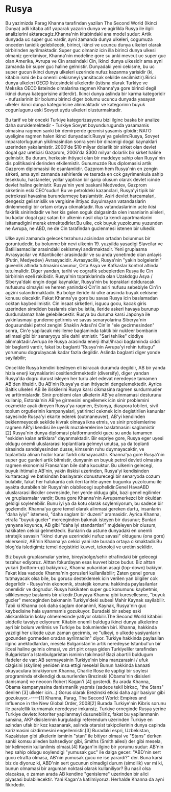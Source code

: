 # Rusya

Bu yazimizda Parag Khanna tarafindan yazilan The Second World (Ikinci
Dunya) adli kitaba atif yaparak yazarin dunya ve agirlikla Rusya ile
ilgili analizlerini aktaracagiz.Khanna'nin kitabindaki ana model
sudur: Artik dunyada uc super guc vardir, ayni zamanda dunya ulkeleri,
cogumuza onceden tanidik gelebilecek, birinci, ikinci ve ucuncu dunya
ulkeleri olarak birbirinden ayrilmaktadir. Super guc olmaniz icin illa
birinci dunya ulkesi olmaniz gerekmiyor, Khanna'nin modeline gore su
anki mevcut uc super guc olan Amerika, Avrupa ve Cin arasindaki Cin,
ikinci dunya ulkesidir ama ayni zamanda bir super guc haline
gelmistir. Dunyadaki yeni cekisme, bu uc super gucun ikinci dunya
ulkeleri uzerinde nufuz kazanma yarisidir (ki, kitabin ismi de bu
onemli cekismeyi yansitacak sekilde secilmistir).Birici dunya ulkeleri
OECD listesindeki ulkelerdir (istisna olarak Turkiye ve Meksika OECD
listeinde olmalarina ragmen Khanna'ya gore birinci degil ikinci dunya
kategorisine aitlerdir). Ikinci dunya aslinda bir karma kategoridir -
nufuslarinin bir bolumu birinci diger bolumu ucuncu dunyada yasayan
ulkeler ikinci dunya kategorisine alinmaktadir ve kategorinin buyuk
cogunlugunu eski Sovyet uydu ulkeleri olusturmaktadir.

Bu tarif ve bir onceki Turkiye kategorizasyonu bizi ilginc baska bir
analize daha suruklemektedir - Turkiye Sovyet boyundurugunda yasamamis
olmasina ragmen sanki bir demirperde gecmisi yasamis gibidir; NATO
uyeligine ragmen halen ikinci dunyadadir.Rusya'ya gelelim:Rusya,
Sovyet imparatorlugunun yikilmasindan sonra yeni bir dinamigi dogal
kaynaklari uzerinden yakalamistir. 2000'de $10 milyar dolarlik bir
sirket olan devlet dogal gaz ureticisi Gazprom, 2006'da $300 milyar
dolarlik bir sirket haline gelmistir. Bu durum, herkesin ihtiyaci olan
bir maddeye sahip olan Rusya'nin dis politikasini derinden
etkilemistir. Gunumuzde Rus diplomasisi artik Gazprom diplomasisi ile
esanlamlidir. Gazprom hem Rusya'nin en zengin sirketi, ama ayni
zamanda sehirlerde ve tasrada en cok gayrimenkula sahip tesekkulu,
hastaneler, yollar yaptiran bir garip olusum olarak devlet icinde
devlet haline gelmistir. Rusya'nin yeni baskani Medvedev, Gazprom
sirketinin eski CEO'sudur!  Bu ve petroldeki kazanclari, Rusya'yi
tipik bir petrokrasi havasina burundurmeye baslamistir. Asiri devlet
harcamalari, dengesiz gelismislik ve vergisine ihtiyac duyulmayan
vatandaslarin dinlenmedigi bir ortam ortaya cikmaktadir. Rus
vatandaslarinin ucte ikisi fakirlik sinirindadir ve her kis gelen
soguk dalgasinda olen insanlarin aileleri, bu kadar dogal gaz satan
bir ulkenin nasil olup ta kendi apartmanlarini isitamadigini merak
etmektedirler.Bu ulke, cok buyuk yuzolcumu yuzunden ne Avrupa, ne ABD,
ne de Cin tarafindan guclenmesi istenen bir ulkedir.

Ulke ayni zamanda gelecek tezahuru acisindan ortadan bolunmus bir
goruntudedir, bu bolunme bir nevi ulkenin 19. yuzyilda yasadigi
Slavcilar ve Batililasmacilar arasindaki cekismeyi andirmaktadir. Yeni
gruplasma Avrasyacilar ve Atlantikciler arasindadir ve su anda
yonetimde olan anlayis (Putin, Medyedev) Avrasyacidir. Avrasyacilik,
Rusya'nin "yakin bolgelerini" guvenlik altinda tutmasini savunur, Orta
Asya ve Kafkaslar kontrol altinda tutulmalidir. Diger yandan, tarihi
ve cografik sebeplerden Rusya ile Cin birbirinin ezeli
rakibidir. Rusya'nin topraklarinda olan Uzakdogu Asya / Siberya'daki
engin dogal kaynaklar, Rusya'nin bu topraklari dolduracak nufusunu
olmayisi ve hemen yanindaki Cin'in asiri nufusu sebebiyle Cin'in
agzini sulandirmaktadir. Bu bolge ileride iki ulke arasinda buyuk
cekisme konusu olacaktir. Fakat Khanna'ya gore bu savas Rusya icin
baslamadan coktan kaybedilmistir. Cin insaat sirketleri, isgucu gocu,
kacak giris uzerinden simdiden baslamis olan bu istila, ileride askeri
havaya burunup durdurulamaz hale gelebilecektir. Rusya bu duruma karsi
Japonya ile yakinlasmayi gundeme getirmis ve savas senaryolarina
Siberya'nin dogusundaki petrol zengini Shaklin Adasi'ni Cin'in "ele
gecirmesinden" sonra, Cin'e yapilacak misilleme baglaminda taktik bir
nukleer bombanin atilmasi gibi bir senaryoyu bile dahil
etmistir. "Sari tehlike" ciddiye alinmaktadir.Avrupa ile Rusya
arasinda enerji ithal/ihraci baglaminda ciddi bir baglanti vardir,
fakat bu baglanti "Rusya'nin Avrupa'yi rehin tuttugu" yorumunu
dogrulayacak kadar fazla degildir. Aslinda baglanti diger yonde
sayilabilir;

Oncelikle Rusya kendini besleyen eli isiracak durumda degildir, AB bir
yanda hizla enerji kaynaklarini cesitlendirmektedir (diversify), diger
yandan Rusya'da dogru durust isleyen her turlu alet edevat neredeyse
tamamen AB'den ithaldir. Bu AB'nin Rusya'ya olan ihtiyacini
dengelemektedir. Ayrica Baltik ulkeleri AB ile iliskilerini Rusya
karsi cikmasina ragmen surdurmusler ve arttirmislardir. Sinir problemi
olan ulkelerin AB'ye alinmamasi desturunu kullanip, Estonia'nin AB'ye
girmesini engellemek icin sinir problemini cozmekte ayak direyen
Rusya'ya ragmen, Estonya, diaspora lobileri, sivil toplum orgutlerinin
kampanyalari, yatirimci cekmek icin degistirilen kanunlar sayesinde
Rusya'yi ekarte ederek (outmaneuver), AB'yi kendinden beklenmeyecek
sekilde kivrak olmaya ikna etmis, ve sinir problemlerine ragmen AB'yi
kendisi ile uyelik muzakerelerine baslatmasini saglamistir
[2].Rusya'nin dunya diplomasi platformundeki gucu su anda tamamen
"eskiden kalan artiklara" dayanmaktadir. Bir espriye gore, Rusya eger
uyesi oldugu onemli uluslararasi toplantilara gelmeyi unutsa, ya da
toplanti sirasinda sandalyesinden dusse, kimsenin ruhu duymayacaktir,
ve toplantida alinan hicbir karar farkli cikmayacaktir. Khanna'ya gore
Rusya'nin super guc gunleri artik bitmistir, dunyanin en buyuk petrol
devleti olmasina ragmen ekonomisi Fransa'dan bile daha kucuktur. Bu
ulkenin gelecegi, buyuk ihtimalle AB'nin, yakin iliskisi uzerinden,
Rusya'yi kendisinden kurtaracagi ve batisindan baslayarak
donusturecegi bir senaryoda cozum bulabilir, fakat her halukarda cok
ileri tarihte aynen bugunku yuzolcumu ile ayakta durabilen bir
Rusya'nin olabilecegi suphelidir.Genel HavaABD uluslararasi iliskiler
cevresinde, her yerde oldugu gibi, bazi genel egilimler ve
gruplasmalar vardir; Buna gore Khanna'nin Avrupamerkezci bir okuldan
geldigi soylenebilir. Bunu iyi ya da kotu olarak soylemiyorum, bu
sadece bir gozlemdir. Khanna'ya gore temel olarak alinmasi gereken
durtu, insanlarin "daha iyiyi" istemesi, "daha saglam bir duzeni"
aramasidir. Ayrica Khanna, etrafa "buyuk gucler" merceginden bakmak
isteyen bir dusunur; Bunlari yanyana koyunca, AB gibi "daha iyi
standartlari" mujdeleyen bir olusum, hakikaten cekici
gelmektedir. Bunlarin da ustune dunyadaki en onemli stratejik savasin
"ikinci dunya uzerindeki nufuz savasi" oldugunu (ona gore) eklerseniz,
AB'nin Khanna'ya cekici yani iste burada ortaya cikmaktadir.Bu blog'da
isledigimiz temel degistirici kuvvet, teknoloji ve uretim
seklidir.

Biz buyuk gruplasmalar yerine, birey/bolge/sehir etrafindaki bir
gelecegi tezahur ediyoruz. Alttan fokurdayan esas kuvvet bizce
budur. Biz alttan yukari (bottom-up) bakiyoruz, Khanna yukaridan asagi
(top-down) bakiyor. Fakat kisa vadede Khanna'nin gorusleri
kullanilabilir; Zaten genel gorus tutmayacak olsa bile, bu gorusu
desteklemek icin verilen yan bilgiler cok degerlidir - Rusya'nin
ekonomik, stratejik konumu hakkinda paylasilanlar onemlidir ve
dogrudur. Rusya hakikaten super guc konumunu kaybetmis, siliklesmeye
baslamis bir ulkedir.Dunyaya Khanna gibi kuresellesme, "buyuk gucler"
merceginden bakmanin Turkiye'deki subesi Mahir Kaynak
sayilabilir. Tabii ki Khanna cok daha saglam donanimli, Kaynak,
Rusya'nin guc kaybedisine hala uyanmamis gozukuyor. Buradaki bir sebep
eski aliskanliklarin kolay olmemesinde yatiyor olabilir.The Second
World kitabini siddetle tavsiye ediyorum: Kitabin onemli buldugu
ikinci dunya ulkelerine ayri bir bolum verilmis ve Turkiye bu
bolumlerden biri. Khanna, hakkinda yazdigi her ulkede uzun zaman
gecirmis, ve "ulkeyi, o ulkede yasiyanlarin gozunden gormeden oradan
ayrilmadim" diyor. Turkiye hakkinda paylasilan ilginc anektodlardan,
mesela Bulgaristan'in artik neredeyse Istanbul'un bir ilcesi haline
gelmis olmasi, ve zirt pirt oraya giden Turkiyeliler tarafindan
Bulgaristan'a Istanbulgaristan isminin takilmasi! Bazi abartili
buldugum ifadeler de var: AB sermayesinin Turkiye'nin bina manzarasini
/ ufuk cizgisini (skyline) yeniden insa ettigi mesela! Bunun hakkinda
kanaati okuyuculara birakiyorum.Khanna, Charlie Rose ile yaptigi bir
soylesi programinda etkilendigi dusunurlerden Brezinski (Obama'nin
disisleri danismani) ve neocon Robert Kagan'i [4] gosterdi. Bu arada
Khanna, Obama kampanyasina danismanlik yapmis (sadece tekil birkac,
"the Stans" denilen [3] ulkeler icin...) Gorus olarak Brezinski etkisi
daha agir basiyor gibi gozukuyor.-----[1] Khanna, Parag, The Second
World: Empires and Influence in the New Global Order, 2008[2] Burada
Turkiye'nin Kibris sorunu ile paralellik kurmamak neredeyse
imkansiz. Turkiye orneginde Rusya yerine Turkiye devletci/otoriter
yapilanmayi dusunebiliriz, fakat bu yapilanmanin sansina, AKP
disislerinin kurguladigi referendum uzerinden Turkiye en azindan ufak
bir koz kazanarak, aslinda otarsist takipcilerinin dunya capinda
karizmasini cizdirmesini engellemistir.[3] Buradaki espri, Uzbekistan,
Kazakistan gibi ulkelerin isminin "stan" ile bitiyor olmasi ve "Stans"
derken sanki komsu aileden bahsediyor gibi, Smiths (Smith ailesi) der
gibi mesela, bir kelimenin kullanilmis olmasi.[4] Kagan'in ilginc bir
yorumu sudur: AB'nin hep sahip oldugu soylendigi "yumusak guc" ile
dalga gecer: "ABD'nin sert gucu etrafta olmasa, AB'nin yumusak gucu ne
ise yarardi?" der. Buna karsi biz de diyoruz ki, ABD'nin sert gucunun
olmadigi durum (simdilik) var mi ki, bunun olmamasi bir arguman
noktasi olarak kullaniliyor? Bu nasil olsa olacaksa, o zaman arada AB
kendine "genisleme" uzerinden bir alici piyasasi bulabilecektir. Yani
Kagan'a katilmiyoruz. Herhalde Khanna da ayni fikirdedir.



